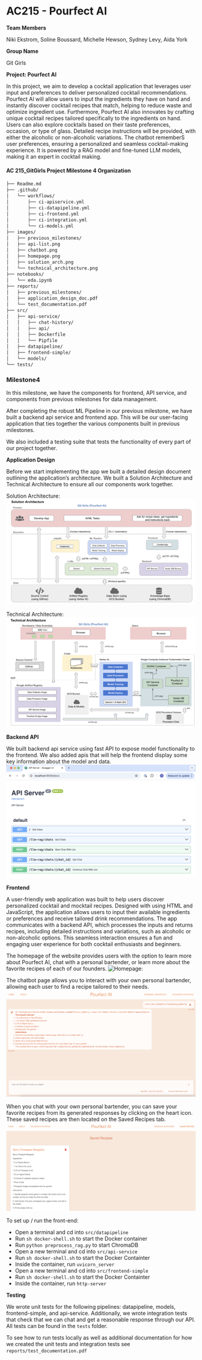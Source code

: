 # AC215 - Pourfect AI 

**Team Members**

Niki Ekstrom, Soline Boussard, Michelle Hewson, Sydney Levy, Aida York

**Group Name**

Git Girls 

**Project: Pourfect AI**

In this project, we aim to develop a cocktail application that leverages user input and preferences to deliver personalized cocktail recommendations. Pourfect AI will allow users to input the ingredients they have on hand and instantly discover cocktail recipes that match, helping to reduce waste and optimize ingredient use. Furthermore, Pourfect AI also innovates by crafting unique cocktail recipes tailored specifically to the ingredients on hand. Users can also explore cocktails based on their taste preferences, occasion, or type of glass. Detailed recipe instructions will be provided, with either the alcoholic or non-alcoholic variations. 
The chatbot rememberS user preferences, ensuring a personalized and seamless cocktail-making experience. It is powered by a RAG model and fine-tuned LLM models, making it an expert in cocktail making. 


#### AC 215_GitGirls Project Milestone 4 Organization

```
├── Readme.md
├── .github/
│   └── workflows/
│       ├── ci-apiservice.yml
│       ├── ci-datapipeline.yml
│       ├── ci-frontend.yml
│       ├── ci-integration.yml
│       └── ci-models.yml
├── images/
│   ├── previous_milestones/
│   ├── api-list.png
│   ├── chatbot.png
│   ├── homepage.png
│   ├── solution_arch.png
│   └── technical_architecture.png
├── notebooks/
│   └── eda.ipynb
├── reports/
│   ├── previous_milestones/
│   ├── application_design_doc.pdf
│   └── test_documentation.pdf
├── src/
│   ├── api-service/
│   │   ├── chat-history/
│   │   ├── api/
│   │   ├── Dockerfile
│   │   └── Pipfile
│   ├── datapipeline/
│   ├── frontend-simple/
│   └── models/
└── tests/

```


### Milestone4 ###

In this milestone, we have the components for frontend, API service, and components from previous milestones for data management.

After completing the robust ML Pipeline in our previous milestone, we have built a backend api service and frontend app. This will be our user-facing application that ties together the various components built in previous milestones.

We also included a testing suite that tests the functionality of every part of our project together.

**Application Design**

Before we start implementing the app we built a detailed design document outlining the application’s architecture. We built a Solution Architecture and Technical Architecture to ensure all our components work together.

Solution Architecture:
![Solution Architecture: ](images/solution_arch.png)

Technical Architecture:
![Technical Architecture: ](images/technical_architecture.png)


**Backend API**

We built backend api service using fast API to expose model functionality to the frontend. We also added apis that will help the frontend display some key information about the model and data.
![Backend API: ](images/api-list.png)


**Frontend**

A user-friendly web application was built to help users discover personalized cocktail and mocktail recipes. Designed with using HTML and JavaScript, the application allows users to input their available ingredients or preferences and receive tailored drink recommendations. The app communicates with a backend API, which processes the inputs and returns recipes, including detailed instructions and variations, such as alcoholic or non-alcoholic options. This seamless interaction ensures a fun and engaging user experience for both cocktail enthusiasts and beginners.

The homepage of the website provides users with the option to learn more about Pourfect AI, chat with a personal bartender, or learn more about the favorite recipes of each of our founders. 
![Homepage: ](images/homepage.png)

The chatbot page allows you to interact with your own personal bartender, allowing each user to find a recipe tailored to their needs. 
![Chatbot: ](images/chatbot.png)

When you chat with your own personal bartender, you can save your favorite recipes from its generated responses by clicking on the heart icon. These saved recipes are then located on the Saved Recipes tab.
![Chatbot: ](images/favorite_recipe.png)


To set up / run the front-end:
- Open a terminal and cd into `src/datapipeline`
- Run `sh docker-shell.sh` to start the Docker container
- Run `python preprocess_rag.py` to start ChromaDB
- Open a new terminal and cd into `src/api-service`
- Run `sh docker-shell.sh` to start the Docker Containter 
- Inside the container, run `uvicorn_server`
- Open a new terminal and cd into `src/frontend-simple`
- Run `sh docker-shell.sh` to start the Docker Containter 
- Inside the container, run `http-server`

**Testing**

We wrote unit tests for the following pipelines: datapipeline, models, frontend-simple, and api-service. 
Additionally, we wrote integration tests that check that we can chat and get a reasonable response through our API. 
All tests can be found in the `tests` folder. 

To see how to run tests locally as well as additional documentation for how we created the unit tests and integration tests see `reports/test_documentation.pdf`

